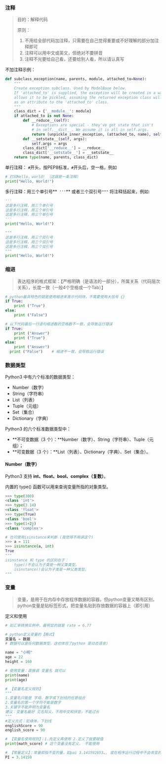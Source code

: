 ### 注释

>   目的：解释代码
>
>   原则：
>
>   1.  不用给全部代码加注释，只需要在自己觉得重要或不好理解的部分加注释即可
>   2.  注释可以用中文或英文，但绝对不要拼音
>   3.  注释不光要给自己看，还要给别人看，所以请认真写

不加注释示例：

```python
def subclass_exception(name, parents, module, attached_to=None):
    """
    Create exception subclass. Used by ModelBase below.
    If 'attached_to' is supplied, the exception will be created in a way that
    allows it to be pickled, assuming the returned exception class will be added
    as an attribute to the 'attached_to' class.
    """
    class_dict = {'__module__': module}
    if attached_to is not None:
        def __reduce__(self):
            # Exceptions are special - they've got state that isn't
            # in self.__dict__. We assume it is all in self.args.
            return (unpickle_inner_exception, (attached_to, name), self.args)
        def __setstate__(self, args):
            self.args = args
        class_dict['__reduce__'] = __reduce__
        class_dict['__setstate__'] = __setstate__
    return type(name, parents, class_dict)
```

单行注释： `#`开头，按PEP8标准，`#`开头后，空一格，例如

```python
# 打印Hello，world! （这就是一条注释）
print("Hello, World!")
```

多行注释：用三个单引号**` '''`** 或者三个双引号`"""` 将注释括起来，例如:

```python
'''
这是多行注释，用三个单引号
这是多行注释，用三个单引号 
这是多行注释，用三个单引号
'''
print("Hello, World!")

"""
这是多行注释，用三个双引号
这是多行注释，用三个双引号 
这是多行注释，用三个双引号
"""
print("Hello, World!")
```



### 缩进

>表达程序的格式框架：【严格明确（是语法的一部分），所属关系（代码层次关系），长度一致（一般4个空格或一个Tab）】

```python
# python最具特色的就是使用缩进来表示代码块，不需要使用大括号 {} 
if True:
    print ("True")
else:
    print ("False")

# 以下代码最后一行语句缩进数的空格数不一致，会导致运行错误
if True:
    print ("Answer")
    print ("True")
else:
    print ("Answer")
  print ("False")    # 缩进不一致，会导致运行错误
```



### 数据类型

Python3 中有六个标准的数据类型：

-   Number（数字）
-   String（字符串）
-   List（列表）
-   Tuple（元组）
-   Set（集合）
-   Dictionary（字典）

Python3 的六个标准数据类型中：

-   **不可变数据（3 个）：**Number（数字）、String（字符串）、Tuple（元组）；
-   **可变数据（3 个）：**List（列表）、Dictionary（字典）、Set（集合）。

#### Number（数字）

Python3 支持 **int、float、bool、complex（复数）**。

内置的 type() 函数可以用来查询变量所指的对象类型。

```python
>>> type(300)
<class 'int'>
>>> type(3.14)
<class 'float'>
>>> type(True)
<class 'bool'>
>>> type(1+2j)
<class 'complex'>

# 也可使用isinstance来判断 (我觉得不用讲这个)
>>> a = 111
>>> isinstance(a, int)
True
"""
isinstance 和 type 的区别在于：
	type()不会认为子类是一种父类类型。
	isinstance()会认为子类是一种父类类型。
"""
```



### 变量

>   变量，是用于在内存中存放程序数据的容器，但python变量又略有区别，python变量是贴标签形式，把变量名贴到存放数据的容器上（即引用）

定义和使用

```python
# 如汇率转换实例中，最明显的就是 rate = 6.77

# python定义变量的【格式】
变量名 = 数据
# 数据可以是任何数据类型，这也体现了python 是动态语言）

name = "小明"
age = 22
height = 160

# 使用变量：直接调 变量名 就可以
print(name)
print(age)

# 【变量名定义规则】
"""
1.变量名只能是 字母、数字或下划线的任意组合
2.变量名的第一个字符不能是数字
3.关键字不能声明为变量名
建议：变量名最好 见名知义，不用中文和拼音，不能过长
"""
#定义方式：驼峰体，下划线
englishScore = 90
english_score = 90

# 【变量名使用规则】：1.先定义再使用 2.定义了就要赋值
print(math_score) # 这个变量没有定义， 不能使用

# 【常量定义】：常量即指不变的量，如pai 3.141592653…, 或在程序运行过程中不会改变的量，但不代表不可以修改，在Python中没有一个专门的语法代表常量，程序员约定俗成用变量名全部大写代表常量，
PI = 3.14159
```

